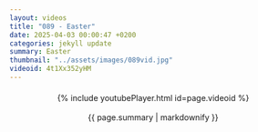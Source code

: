 ```yaml
---
layout: videos
title: "089 - Easter"
date: 2025-04-03 00:00:47 +0200
categories: jekyll update
summary: Easter
thumbnail: "../assets/images/089vid.jpg"
videoid: 4t1Xx352yHM
---
```


<div style="text-align: center; margin-top: 20px;">
  {% include youtubePlayer.html id=page.videoid %}
  <p style="margin-top: 15px; font-size: 1.2em; color: #333;">
    <p>{{ page.summary | markdownify }}</p>
  </p>
</div>
